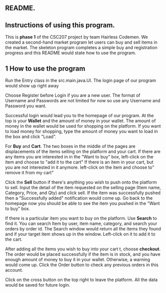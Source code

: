 ## README.

## Instructions of using this program.

This is **phase 1** of the CSC207 project by team Hairless Codemen.
We created a second-hand market program let users can buy and sell items in the market.
The skeleton program completes a simple buy and registration progress and this README would state how to use the program.

## 1 How to use the program
Run the Entry class in the src.main.java.UI. The login page of our program would show up right away

Choose Register before Login if you are a new user. The format of Username and Passwords are not limited for now
so use any Username and Password you want.

Successful login would lead you to the homepage of our program. At the top is your **Wallet** and the amount of money in your wallet. The amount of money in the wallet would be used for shopping on the platform.  If you want to load money for shopping, type the amount of money you want to load in the box and click "Load".

For **Buy** and **Cart**. The two boxes in the middle of the pages are displacements of the items selling on the platform and your cart.
If there are any items you are interested in in the "Want to buy" box, left-click on the item and choose to "add it to the cart"
If there is an item in your cart, but you are not interested in it anymore. left-click on the item and choose to" remove it from my cart"

Click the **Sell** button if there's anything you wish to push onto the platform to sell. Input the detail of the item requested on the selling page (Item name, Category, Price, and Qty) and click sell. If the item was successfully pushed then a "Successfully added" notification would come up. Go back to the homepage now you should be able to see the item you pushed in the "Want to buy" box.

If there is a particular item you want to buy on the platform. Use **Search** to find it.  You can search Item by user,
item name, category, and search your orders by order id. The Search window would return all the items they found and if your target item shows up in the window. Left-click on it to add it to the cart.

After adding all the items you wish to buy into your cart t, choose **checkout**. The order would be placed successfully if the item is in stock, and you have enough amount of money to buy it in your wallet. Otherwise, a warning would come up. Click the Order button to check any previous orders in this account.

Click on the cross button on the top right to leave the platform. All the data would be saved for future login.  




